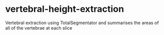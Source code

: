 # vertebral-height-extraction
Vertebral extraction using TotalSegmentator and summarises the areas of all of the vertebrae at each slice
